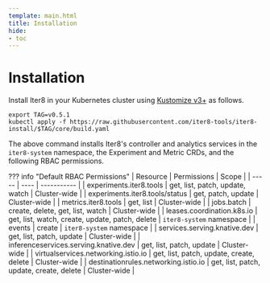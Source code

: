 ```yaml
---
template: main.html
title: Installation
hide:
- toc
---
```


# Installation

Install Iter8 in your Kubernetes cluster using [Kustomize v3+](https://kubectl.docs.kubernetes.io/installation/kustomize/) as follows.

```shell
export TAG=v0.5.1
kubectl apply -f https://raw.githubusercontent.com/iter8-tools/iter8-install/$TAG/core/build.yaml
```

The above command installs Iter8's controller and analytics services in the `iter8-system` namespace, the Experiment and Metric CRDs, and the following RBAC permissions.

??? info "Default RBAC Permissions"
    | Resource | Permissions | Scope |
    | ----- | ---- | ----------- |
    | experiments.iter8.tools | get, list, patch, update, watch | Cluster-wide |
    | experiments.iter8.tools/status | get, patch, update | Cluster-wide |
    | metrics.iter8.tools | get, list | Cluster-wide |
    | jobs.batch | create, delete, get, list, watch | Cluster-wide |
    | leases.coordination.k8s.io | get, list, watch, create, update, patch, delete | `iter8-system` namespace |
    | events | create | `iter8-system` namespace |
    | services.serving.knative.dev | get, list, patch, update | Cluster-wide |
    | inferenceservices.serving.knative.dev | get, list, patch, update | Cluster-wide |
    | virtualservices.networking.istio.io | get, list, patch, update, create, delete | Cluster-wide |
    | destinationrules.networking.istio.io | get, list, patch, update, create, delete | Cluster-wide |
